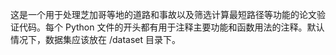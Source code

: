 这是一个用于处理芝加哥等地的道路和事故以及筛选计算最短路径等功能的论文验证代码。每个 Python 文件的开头都有用于注释主要功能和函数用法的注释。默认情况下，数据集应该放在 /dataset 目录下。
